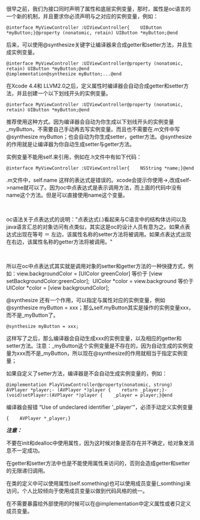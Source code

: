 很早之前，我们为接口同时声明了属性和底层实例变量，那时，属性是oc语言的一个新的机制，并且要求你必须声明与之对应的实例变量，例如：

``` prettyprint
@interface MyViewController :UIViewController{    UIButton *myButton;}@property (nonatomic, retain) UIButton *myButton;@end
```

后来，可以使用@synthesize关键字让编译器来合成getter和setter方法，并且生成实例变量。

``` prettyprint
@interface MyViewController :UIViewController@property (nonatomic, retain) UIButton *myButton;@end
@implementation@synthesize myButton;...@end
```

在Xcode 4.4和 LLVM2.0之后，定义属性时编译器会自动合成getter和setter方法，并且创建一个以下划线开头的实例变量。

``` prettyprint
@interface MyViewController :UIViewController@property (nonatomic, retain) UIButton *myButton;@end
```

推荐使用这种方式。因为编译器会自动为你生成以下划线开头的实例变量\_myButton，不需要自己手动再去写实例变量。而且也不需要在.m文件中写@synthesize myButton；也会自动为你生成setter，getter方法。@synthesize的作用就是让编译器为你自动生成setter与getter方法。

实例变量不能用self.来引用，例如在.h文件中有如下代码：

``` prettyprint
@interface MyViewController :UIViewController{    NSString *name;}@end
```

.m文件中，self.name 这样的表达式是错误的。xcode会提示你使用-&gt;,改成self-&gt;name就可以了。因为oc中点表达式是表示调用方法，而上面的代码中没有name这个方法。但是可以直接使用name这个变量。

 

oc语法关于点表达式的说明："点表达式(.)看起来与C语言中的结构体访问以及java语言汇总的对象访问有点类似，其实这是oc的设计人员有意为之。如果点表达式出现在等号 ＝ 左边，该属性名称的setter方法将被调用。如果点表达式出现在右边，该属性名称的getter方法将被调用。"

 

所以在oc中点表达式其实就是调用对象的setter和getter方法的一种快捷方式，例如：view.backgroundColor = \[UIColor greenColor\] 等价于 \[view setBackgroundColor:greenColor\];  UIColor \*color = view.background 等价于 UIColor \*color = \[view backgroundColor\];

@synthesize 还有一个作用，可以指定与属性对应的实例变量，例如@synthesize myButton = xxx；那么self.myButton其实是操作的实例变量xxx，而不是\_myButton了。

``` prettyprint
@synthesize myButton = xxx;
```

这样写了之后，那么编译器会自动生成xxx的实例变量，以及相应的getter和setter方法。注意：\_myButton这个实例变量是不存在的，因为自动生成的实例变量为xxx而不是\_myButton，所以现在@synthesize的作用就相当于指定实例变量；

如果自定义了setter方法，编译器是不会自动生成实例变量的，例如：

``` prettyprint
@implementation PlayViewController@property(nonatomic, strong) AVPlayer *player;- (AVPlayer *)player {    return _player;}- (void)setPlayer:(AVPlayer *)player {    _player = player;}@end
```

编译器会报错 “Use of undeclared identifier '\_player'”，必须手动定义实例变量

``` prettyprint
{    AVPlayer *_player;}
```

***注意：***

不要在init和dealloc中使用属性，因为这时候对象是否存在并不确定，给对象发消息不一定成功。

在getter和setter方法中也是不能使用属性来访问的，否则会造成getter和setter的无限递归调用。

在类的定义中可以使用属性(self.something)也可以使用成员变量(\_somthing)来访问，个人比较倾向于使用成员变量以做到代码风格的统一。

在不需要暴露给外部使用的时候可以在@implementation中定义属性或者只定义成员变量。
